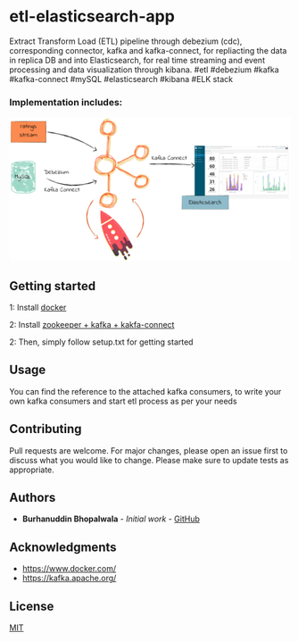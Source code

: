 # etl-elasticsearch-app

Extract Transform Load (ETL) pipeline through debezium (cdc), corresponding connector, kafka and kafka-connect, for repliacting the data in replica DB and into Elasticsearch, for real time streaming and event processing and data visualization through kibana. #etl #debezium #kafka #kafka-connect #mySQL #elasticsearch #kibana #ELK stack

### Implementation includes:

![ScreenShot](/data/images/ksql-debezium-es.png)

## Getting started

1: Install [docker](https://docs.docker.com/install/) 

2: Install [zookeeper + kafka + kakfa-connect](https://debezium.io/docs/tutorial/)

2: Then, simply follow setup.txt for getting started

## Usage

You can find the reference to the attached kafka consumers, to write your own kafka consumers and start etl process as per your needs

## Contributing

Pull requests are welcome. For major changes, please open an issue first to discuss what you would like to change. Please make sure to update tests as appropriate.

## Authors

-   **Burhanuddin Bhopalwala** - _Initial work_ - [GitHub](https://github.com/burhanuddinbhopalwala)

## Acknowledgments

-   https://www.docker.com/
-   https://kafka.apache.org/

## License

[MIT](https://choosealicense.com/licenses/mit/)
